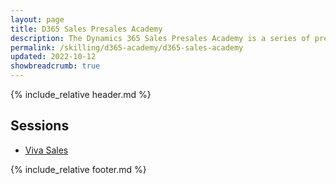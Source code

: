```yaml
---
layout: page
title: D365 Sales Presales Academy
description: The Dynamics 365 Sales Presales Academy is a series of presentations combined with hands-on materials designed to upskill individuals who are responsible for preparing and delivering Dynamics 365 software demonstrations. Demos and the accompanying hands-on labs cover topics which integrate Dynamics 365 to Microsoft Outlook, Microsoft Excel, Microsoft Word, Mobile experience, Power Platform (PowerApps, Power Automate, Power BI and Power Virtual Agent) and Business Central. All content contains the latest features based on the most recent release.
permalink: /skilling/d365-academy/d365-sales-academy
updated: 2022-10-12
showbreadcrumb: true
---
```


{% include_relative header.md %}

## Sessions

* [Viva Sales](/skilling/d365-academy/d365-sales-academy/vivasales)

{% include_relative footer.md %}
